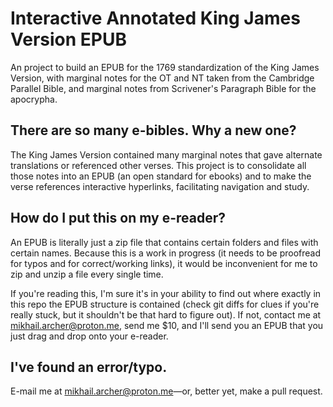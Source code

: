 # Interactive Annotated King James Version EPUB

An project to build an EPUB for the 1769 standardization of the King James Version, with marginal notes for the OT and NT taken from the Cambridge Parallel Bible, and marginal notes from Scrivener's Paragraph Bible for the apocrypha.

## There are so many e-bibles. Why a new one?

The King James Version contained many marginal notes that gave alternate translations or referenced other verses. This project is to consolidate all those notes into an EPUB (an open standard for ebooks) and to make the verse references interactive hyperlinks, facilitating navigation and study.

## How do I put this on my e-reader?

An EPUB is literally just a zip file that contains certain folders and files with certain names. Because this is a work in progress (it needs to be proofread for typos and for correct/working links), it would be inconvenient for me to zip and unzip a file every single time.

If you're reading this, I'm sure it's in your ability to find out where exactly in this repo the EPUB structure is contained (check git diffs for clues if you're really stuck, but it shouldn't be that hard to figure out). If not, contact me at mikhail.archer@proton.me, send me $10, and I'll send you an EPUB that you just drag and drop onto your e-reader.

## I've found an error/typo.

E-mail me at mikhail.archer@proton.me—or, better yet, make a pull request.